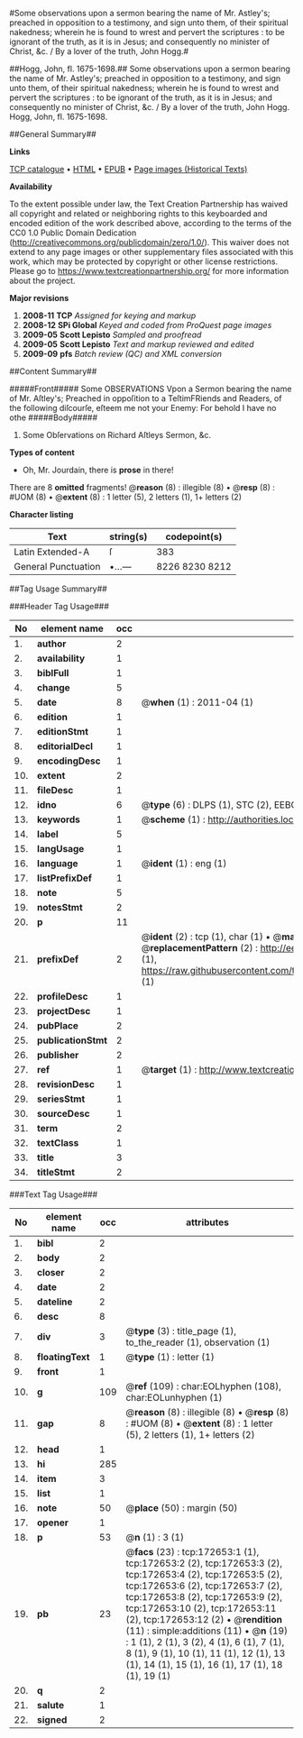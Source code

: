 #Some observations upon a sermon bearing the name of Mr. Astley's; preached in opposition to a testimony, and sign unto them, of their spiritual nakedness; wherein he is found to wrest and pervert the scriptures : to be ignorant of the truth, as it is in Jesus; and consequently no minister of Christ, &c. / By a lover of the truth, John Hogg.#

##Hogg, John, fl. 1675-1698.##
Some observations upon a sermon bearing the name of Mr. Astley's; preached in opposition to a testimony, and sign unto them, of their spiritual nakedness; wherein he is found to wrest and pervert the scriptures : to be ignorant of the truth, as it is in Jesus; and consequently no minister of Christ, &c. / By a lover of the truth, John Hogg.
Hogg, John, fl. 1675-1698.

##General Summary##

**Links**

[TCP catalogue](http://www.ota.ox.ac.uk/tcp/)  • 
[HTML](http://tei.it.ox.ac.uk/tcp/Texts-HTML/free/A86/A86442.html)  • 
[EPUB](http://tei.it.ox.ac.uk/tcp/Texts-EPUB/free/A86/A86442.epub) • 
[Page images (Historical Texts)](https://historicaltexts.jisc.ac.uk/eebo-45789343e)

**Availability**

To the extent possible under law, the Text Creation Partnership has waived all copyright and related or neighboring rights to this keyboarded and encoded edition of the work described above, according to the terms of the CC0 1.0 Public Domain Dedication (http://creativecommons.org/publicdomain/zero/1.0/). This waiver does not extend to any page images or other supplementary files associated with this work, which may be protected by copyright or other license restrictions. Please go to https://www.textcreationpartnership.org/ for more information about the project.

**Major revisions**

1. __2008-11__ __TCP__ *Assigned for keying and markup*
1. __2008-12__ __SPi Global__ *Keyed and coded from ProQuest page images*
1. __2009-05__ __Scott Lepisto__ *Sampled and proofread*
1. __2009-05__ __Scott Lepisto__ *Text and markup reviewed and edited*
1. __2009-09__ __pfs__ *Batch review (QC) and XML conversion*

##Content Summary##

#####Front#####
Some OBSERVATIONS Vpon a Sermon bearing the name of Mr. Aſtley's; Preached in oppoſition to a TeſtimFRiends and Readers, of the following diſcourſe, eſteem me not your Enemy: For behold I have no othe
#####Body#####

1. Some Obſervations on Richard Aſtleys Sermon, &c.

**Types of content**

  * Oh, Mr. Jourdain, there is **prose** in there!

There are 8 **omitted** fragments! 
 @__reason__ (8) : illegible (8)  •  @__resp__ (8) : #UOM (8)  •  @__extent__ (8) : 1 letter (5), 2 letters (1), 1+ letters (2)

**Character listing**


|Text|string(s)|codepoint(s)|
|---|---|---|
|Latin Extended-A|ſ|383|
|General Punctuation|•…—|8226 8230 8212|

##Tag Usage Summary##

###Header Tag Usage###

|No|element name|occ|attributes|
|---|---|---|---|
|1.|__author__|2||
|2.|__availability__|1||
|3.|__biblFull__|1||
|4.|__change__|5||
|5.|__date__|8| @__when__ (1) : 2011-04 (1)|
|6.|__edition__|1||
|7.|__editionStmt__|1||
|8.|__editorialDecl__|1||
|9.|__encodingDesc__|1||
|10.|__extent__|2||
|11.|__fileDesc__|1||
|12.|__idno__|6| @__type__ (6) : DLPS (1), STC (2), EEBO-CITATION (1), OCLC (1), VID (1)|
|13.|__keywords__|1| @__scheme__ (1) : http://authorities.loc.gov/ (1)|
|14.|__label__|5||
|15.|__langUsage__|1||
|16.|__language__|1| @__ident__ (1) : eng (1)|
|17.|__listPrefixDef__|1||
|18.|__note__|5||
|19.|__notesStmt__|2||
|20.|__p__|11||
|21.|__prefixDef__|2| @__ident__ (2) : tcp (1), char (1)  •  @__matchPattern__ (2) : ([0-9\-]+):([0-9IVX]+) (1), (.+) (1)  •  @__replacementPattern__ (2) : http://eebo.chadwyck.com/downloadtiff?vid=$1&page=$2 (1), https://raw.githubusercontent.com/textcreationpartnership/Texts/master/tcpchars.xml#$1 (1)|
|22.|__profileDesc__|1||
|23.|__projectDesc__|1||
|24.|__pubPlace__|2||
|25.|__publicationStmt__|2||
|26.|__publisher__|2||
|27.|__ref__|1| @__target__ (1) : http://www.textcreationpartnership.org/docs/. (1)|
|28.|__revisionDesc__|1||
|29.|__seriesStmt__|1||
|30.|__sourceDesc__|1||
|31.|__term__|2||
|32.|__textClass__|1||
|33.|__title__|3||
|34.|__titleStmt__|2||


###Text Tag Usage###

|No|element name|occ|attributes|
|---|---|---|---|
|1.|__bibl__|2||
|2.|__body__|2||
|3.|__closer__|2||
|4.|__date__|2||
|5.|__dateline__|2||
|6.|__desc__|8||
|7.|__div__|3| @__type__ (3) : title_page (1), to_the_reader (1), observation (1)|
|8.|__floatingText__|1| @__type__ (1) : letter (1)|
|9.|__front__|1||
|10.|__g__|109| @__ref__ (109) : char:EOLhyphen (108), char:EOLunhyphen (1)|
|11.|__gap__|8| @__reason__ (8) : illegible (8)  •  @__resp__ (8) : #UOM (8)  •  @__extent__ (8) : 1 letter (5), 2 letters (1), 1+ letters (2)|
|12.|__head__|1||
|13.|__hi__|285||
|14.|__item__|3||
|15.|__list__|1||
|16.|__note__|50| @__place__ (50) : margin (50)|
|17.|__opener__|1||
|18.|__p__|53| @__n__ (1) : 3 (1)|
|19.|__pb__|23| @__facs__ (23) : tcp:172653:1 (1), tcp:172653:2 (2), tcp:172653:3 (2), tcp:172653:4 (2), tcp:172653:5 (2), tcp:172653:6 (2), tcp:172653:7 (2), tcp:172653:8 (2), tcp:172653:9 (2), tcp:172653:10 (2), tcp:172653:11 (2), tcp:172653:12 (2)  •  @__rendition__ (11) : simple:additions (11)  •  @__n__ (19) : 1 (1), 2 (1), 3 (2), 4 (1), 6 (1), 7 (1), 8 (1), 9 (1), 10 (1), 11 (1), 12 (1), 13 (1), 14 (1), 15 (1), 16 (1), 17 (1), 18 (1), 19 (1)|
|20.|__q__|2||
|21.|__salute__|1||
|22.|__signed__|2||
